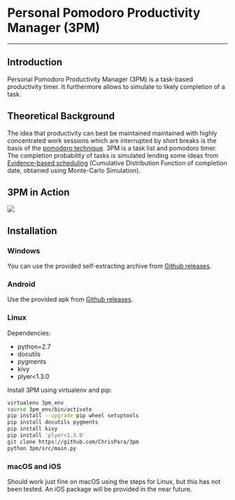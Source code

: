 # Personal Pomodoro Productivity Manager (3PM)
----------------------------------------------

## Introduction
Personal Pomodoro Productivity Manager (3PM) is a task-based productivity timer. It furthermore allows to simulate to likely completion of a task.

## Theoretical Background
The idea that productivity can best be maintained maintained with highly concentrated work sessions which are interrupted by short breaks is the basis of the [pomodoro technique](https://en.wikipedia.org/wiki/Pomodoro_Technique).
3PM is a task list and pomodoro timer. The completion probability of tasks is simulated lending some ideas from [Evidence-based scheduling](https://www.joelonsoftware.com/2007/10/26/evidence-based-scheduling/) (Cumulative Distribution Function of completion date, obtained using Monte-Carlo Simulation).

## 3PM in Action
![](src/data/demo.gif)

## Installation
### Windows
You can use the provided self-extracting archive from [Github releases](https://github.com/ChrisPara/3pm/releases).

### Android
Use the provided apk from [Github releases](https://github.com/ChrisPara/3pm/releases).

### Linux
Dependencies:

* python=2.7
* docutils
* pygments
* kivy
* plyer<1.3.0

Install 3PM using virtualenv and pip:
```bash
virtualenv 3pm_env
source 3pm_env/bin/activate
pip install --upgrade pip wheel setuptools
pip install docutils pygments
pip install kivy
pip install 'plyer<1.3.0'
git clone https://github.com/ChrisPara/3pm
python 3pm/src/main.py
```

### macOS and iOS
Should work just fine on macOS using the steps for Linux, but this has not been tested. An iOS package will be provided in the near future.
